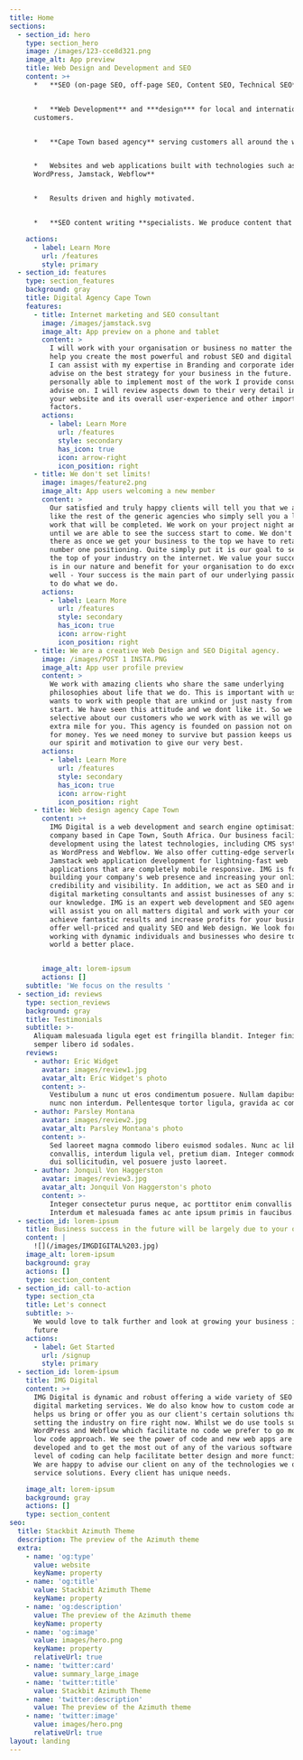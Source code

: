 ```yaml
---
title: Home
sections:
  - section_id: hero
    type: section_hero
    image: /images/123-cce8d321.png
    image_alt: App preview
    title: Web Design and Development and SEO
    content: >+
      *   **SEO (on-page SEO, off-page SEO, Content SEO, Technical SEO**


      *   **Web Development** and ***design*** for local and international
      customers.


      *   **Cape Town based agency** serving customers all around the world.


      *   Websites and web applications built with technologies such as**
      WordPress, Jamstack, Webflow**


      *   Results driven and highly motivated.


      *   **SEO content writing **specialists. We produce content that ranks

    actions:
      - label: Learn More
        url: /features
        style: primary
  - section_id: features
    type: section_features
    background: gray
    title: Digital Agency Cape Town
    features:
      - title: Internet marketing and SEO consultant
        image: /images/jamstack.svg
        image_alt: App preview on a phone and tablet
        content: >
          I will work with your organisation or business no matter the size to
          help you create the most powerful and robust SEO and digital strategy.
          I can assist with my expertise in Branding and corporate identity and
          advise on the best strategy for your business in the future. I am also
          personally able to implement most of the work I provide consultancy
          advise on. I will review aspects down to their very detail including
          your website and its overall user-experience and other important
          factors. 
        actions:
          - label: Learn More
            url: /features
            style: secondary
            has_icon: true
            icon: arrow-right
            icon_position: right
      - title: We don't set limits!
        image: images/feature2.png
        image_alt: App users welcoming a new member
        content: >
          Our satisfied and truly happy clients will tell you that we are not
          like the rest of the generic agencies who simply sell you a list of
          work that will be completed. We work on your project night and day
          until we are able to see the success start to come. We don't stop
          there as once we get your business to the top we have to retain your
          number one positioning. Quite simply put it is our goal to see you at
          the top of your industry on the internet. We value your success and it
          is in our nature and benefit for your organisation to do exceptionally
          well - Your success is the main part of our underlying passion for us
          to do what we do.
        actions:
          - label: Learn More
            url: /features
            style: secondary
            has_icon: true
            icon: arrow-right
            icon_position: right
      - title: We are a creative Web Design and SEO Digital agency.
        image: /images/POST 1 INSTA.PNG
        image_alt: App user profile preview
        content: >
          We work with amazing clients who share the same underlying
          philosophies about life that we do. This is important with us as who
          wants to work with people that are unkind or just nasty from the
          start. We have seen this attitude and we dont like it. So we are
          selective about our customers who we work with as we will go that
          extra mile for you. This agency is founded on passion not on a greed
          for money. Yes we need money to survive but passion keeps us alive in
          our spirit and motivation to give our very best.
        actions:
          - label: Learn More
            url: /features
            style: secondary
            has_icon: true
            icon: arrow-right
            icon_position: right
      - title: Web design agency Cape Town
        content: >+
          IMG Digital is a web development and search engine optimisation
          company based in Cape Town, South Africa. Our business facilitates Web
          development using the latest technologies, including CMS systems such
          as WordPress and Webflow. We also offer cutting-edge serverless
          Jamstack web application development for lightning-fast web
          applications that are completely mobile responsive. IMG is focused on
          building your company's web presence and increasing your online
          credibility and visibility. In addition, we act as SEO and internet or
          digital marketing consultants and assist businesses of any size with
          our knowledge. IMG is an expert web development and SEO agency that
          will assist you on all matters digital and work with your company to
          achieve fantastic results and increase profits for your business. We
          offer well-priced and quality SEO and Web design. We look forward to
          working with dynamic individuals and businesses who desire to make the
          world a better place.


        image_alt: lorem-ipsum
        actions: []
    subtitle: 'We focus on the results '
  - section_id: reviews
    type: section_reviews
    background: gray
    title: Testimonials
    subtitle: >-
      Aliquam malesuada ligula eget est fringilla blandit. Integer finibus
      semper libero id sodales.
    reviews:
      - author: Eric Widget
        avatar: images/review1.jpg
        avatar_alt: Eric Widget's photo
        content: >-
          Vestibulum a nunc ut eros condimentum posuere. Nullam dapibus quis
          nunc non interdum. Pellentesque tortor ligula, gravida ac commodo eu.
      - author: Parsley Montana
        avatar: images/review2.jpg
        avatar_alt: Parsley Montana's photo
        content: >-
          Sed laoreet magna commodo libero euismod sodales. Nunc ac libero
          convallis, interdum ligula vel, pretium diam. Integer commodo sem at
          dui sollicitudin, vel posuere justo laoreet.
      - author: Jonquil Von Haggerston
        avatar: images/review3.jpg
        avatar_alt: Jonquil Von Haggerston's photo
        content: >-
          Integer consectetur purus neque, ac porttitor enim convallis vitae.
          Interdum et malesuada fames ac ante ipsum primis in faucibus.
  - section_id: lorem-ipsum
    title: Business success in the future will be largely due to your online strength
    content: |
      ![](/images/IMGDIGITAL%203.jpg)
    image_alt: lorem-ipsum
    background: gray
    actions: []
    type: section_content
  - section_id: call-to-action
    type: section_cta
    title: Let's connect
    subtitle: >-
      We would love to talk further and look at growing your business in the
      future
    actions:
      - label: Get Started
        url: /signup
        style: primary
  - section_id: lorem-ipsum
    title: IMG Digital
    content: >+
      IMG Digital is dynamic and robust offering a wide variety of SEO and
      digital marketing services. We do also know how to custom code and this
      helps us bring or offer you as our client's certain solutions that are
      setting the industry on fire right now. Whilst we do use tools such as
      WordPress and Webflow which facilitate no code we prefer to go more with a
      low code approach. We see the power of code and new web apps are being
      developed and to get the most out of any of the various software a good
      level of coding can help facilitate better design and more functionality.
      We are happy to advise our client on any of the technologies we offer as
      service solutions. Every client has unique needs.

    image_alt: lorem-ipsum
    background: gray
    actions: []
    type: section_content
seo:
  title: Stackbit Azimuth Theme
  description: The preview of the Azimuth theme
  extra:
    - name: 'og:type'
      value: website
      keyName: property
    - name: 'og:title'
      value: Stackbit Azimuth Theme
      keyName: property
    - name: 'og:description'
      value: The preview of the Azimuth theme
      keyName: property
    - name: 'og:image'
      value: images/hero.png
      keyName: property
      relativeUrl: true
    - name: 'twitter:card'
      value: summary_large_image
    - name: 'twitter:title'
      value: Stackbit Azimuth Theme
    - name: 'twitter:description'
      value: The preview of the Azimuth theme
    - name: 'twitter:image'
      value: images/hero.png
      relativeUrl: true
layout: landing
---
```


